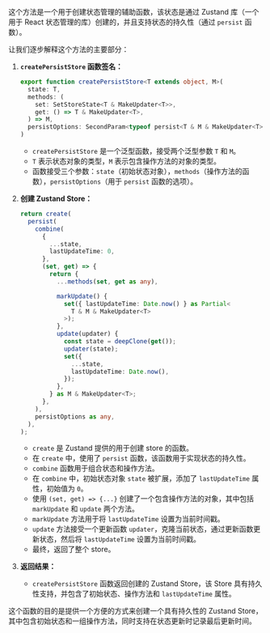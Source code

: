 这个方法是一个用于创建状态管理的辅助函数，该状态是通过 Zustand 库（一个用于 React 状态管理的库）创建的，并且支持状态的持久性（通过 `persist` 函数）。

让我们逐步解释这个方法的主要部分：

1. **`createPersistStore` 函数签名：**
   ```typescript
   export function createPersistStore<T extends object, M>(
     state: T,
     methods: (
       set: SetStoreState<T & MakeUpdater<T>>,
       get: () => T & MakeUpdater<T>,
     ) => M,
     persistOptions: SecondParam<typeof persist<T & M & MakeUpdater<T>>>,
   )
   ```

    - `createPersistStore` 是一个泛型函数，接受两个泛型参数 `T` 和 `M`。
    - `T` 表示状态对象的类型，`M` 表示包含操作方法的对象的类型。
    - 函数接受三个参数：`state`（初始状态对象），`methods`（操作方法的函数），`persistOptions`（用于 `persist` 函数的选项）。

2. **创建 Zustand Store：**
   ```typescript
   return create(
     persist(
       combine(
         {
           ...state,
           lastUpdateTime: 0,
         },
         (set, get) => {
           return {
             ...methods(set, get as any),

             markUpdate() {
               set({ lastUpdateTime: Date.now() } as Partial<
                 T & M & MakeUpdater<T>
               >);
             },
             update(updater) {
               const state = deepClone(get());
               updater(state);
               set({
                 ...state,
                 lastUpdateTime: Date.now(),
               });
             },
           } as M & MakeUpdater<T>;
         },
       ),
       persistOptions as any,
     ),
   );
   ```

    - `create` 是 Zustand 提供的用于创建 store 的函数。
    - 在 `create` 中，使用了 `persist` 函数，该函数用于实现状态的持久性。
    - `combine` 函数用于组合状态和操作方法。
    - 在 `combine` 中，初始状态对象 `state` 被扩展，添加了 `lastUpdateTime` 属性，初始值为 `0`。
    - 使用 `(set, get) => {...}` 创建了一个包含操作方法的对象，其中包括 `markUpdate` 和 `update` 两个方法。
    - `markUpdate` 方法用于将 `lastUpdateTime` 设置为当前时间戳。
    - `update` 方法接受一个更新函数 `updater`，克隆当前状态，通过更新函数更新状态，然后将 `lastUpdateTime` 设置为当前时间戳。
    - 最终，返回了整个 store。

3. **返回结果：**
    - `createPersistStore` 函数返回创建的 Zustand Store，该 Store 具有持久性支持，并包含了初始状态、操作方法和 `lastUpdateTime` 属性。

这个函数的目的是提供一个方便的方式来创建一个具有持久性的 Zustand Store，其中包含初始状态和一组操作方法，同时支持在状态更新时记录最后更新时间。